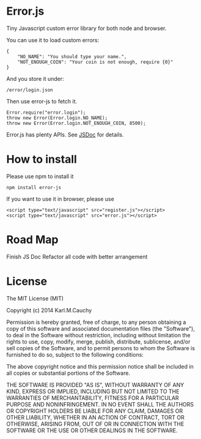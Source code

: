 Error.js
===========

Tiny Javascript custom error library for both node and browser.

You can use it to load custom errors:

    {
        "NO_NAME": "You should type your name.",
        "NOT_ENOUGH_COIN": "Your coin is not enough, require {0}"
    }

And you store it under:

    /error/login.json

Then use error-js to fetch it.

    Error.require("error.login");
    throw new Error(Error.login.NO_NAME);
    throw new Error(Error.login.NOT_ENOUGH_COIN, 8500);

Error.js has plenty APIs. See [JSDoc](https://kcauchy.github.io/error.js) for details.

How to install
===========

Please use npm to install it

    npm install error-js

If you want to use it in browser, please use

    <script type="text/javascript" src="register.js"></script>
    <script type="text/javascript" src="error.js"></script>

Road Map
===========

Finish JS Doc
Refactor all code with better arrangement


License
===========

The MIT License (MIT)

Copyright (c) 2014 Karl.M.Cauchy

Permission is hereby granted, free of charge, to any person obtaining a copy of
this software and associated documentation files (the "Software"), to deal in
the Software without restriction, including without limitation the rights to
use, copy, modify, merge, publish, distribute, sublicense, and/or sell copies of
the Software, and to permit persons to whom the Software is furnished to do so,
subject to the following conditions:

The above copyright notice and this permission notice shall be included in all
copies or substantial portions of the Software.

THE SOFTWARE IS PROVIDED "AS IS", WITHOUT WARRANTY OF ANY KIND, EXPRESS OR
IMPLIED, INCLUDING BUT NOT LIMITED TO THE WARRANTIES OF MERCHANTABILITY, FITNESS
FOR A PARTICULAR PURPOSE AND NONINFRINGEMENT. IN NO EVENT SHALL THE AUTHORS OR
COPYRIGHT HOLDERS BE LIABLE FOR ANY CLAIM, DAMAGES OR OTHER LIABILITY, WHETHER
IN AN ACTION OF CONTRACT, TORT OR OTHERWISE, ARISING FROM, OUT OF OR IN
CONNECTION WITH THE SOFTWARE OR THE USE OR OTHER DEALINGS IN THE SOFTWARE.